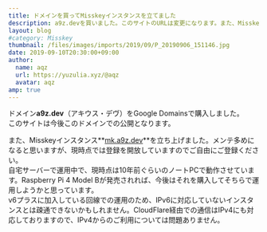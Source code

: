 ```yaml
---
title: ドメインを買ってMisskeyインスタンスを立てました
description: a9z.devを買いました。このサイトのURLは変更になります。また、Misskeyインスタンスmk.a9z.devを立ち上げました。
layout: blog
#category: Misskey
thumbnail: /files/images/imports/2019/09/P_20190906_151146.jpg
date: 2019-09-10T20:30:00+09:00
author:
  name: aqz
  url: https://yuzulia.xyz/@aqz
  avatar: aqz
amp: true
---
```

ドメイン**a9z.dev**（アキウス・デヴ）をGoogle Domainsで購入しました。  
このサイトは今後このドメインでの公開となります。

また、Misskeyインスタンス**[mk.a9z.dev](https://mk.a9z.dev)**を立ち上げました。メンテ多めになると思いますが、現時点では登録を開放していますのでご自由にご登録ください。  
自宅サーバーで運用中で、現時点は10年前ぐらいのノートPCで動作させています。Raspberry Pi 4 Model Bが発売されれば、今後はそれを購入してそちらで運用しようかと思っています。  
v6プラスに加入している回線での運用のため、IPv6に対応していないインスタンスとは疎通できないかもしれません。CloudFlare経由での通信はIPv4にも対応しておりますので、IPv4からのご利用については問題ありません。
